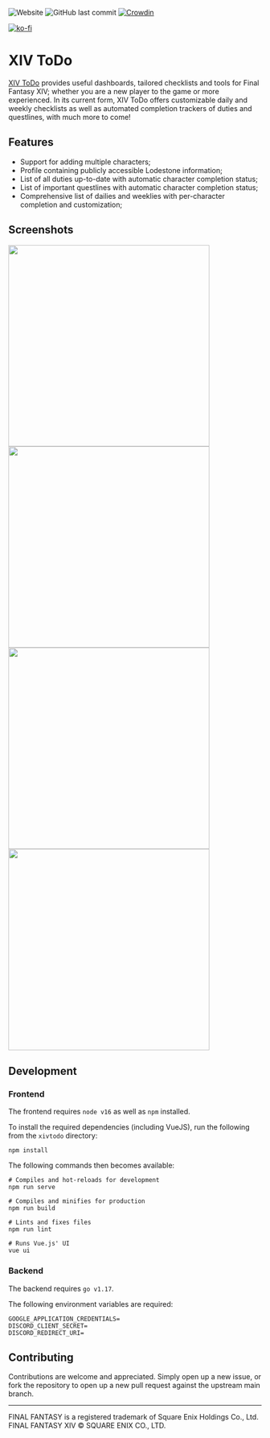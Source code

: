 ![Website](https://img.shields.io/website?url=https%3A%2F%2Fxivtodo.com)
![GitHub last commit](https://img.shields.io/github/last-commit/bourgeoisor/xivtodo)
[![Crowdin](https://badges.crowdin.net/xiv-todo/localized.svg)](https://crowdin.com/project/xiv-todo)

[![ko-fi](https://ko-fi.com/img/githubbutton_sm.svg)](https://ko-fi.com/V7V569BFY)

# XIV ToDo

[XIV ToDo](https://xivtodo.com) provides useful dashboards, tailored checklists and tools for Final Fantasy XIV; whether you are a new player to the game or more experienced. In its current form, XIV ToDo offers customizable daily and weekly checklists as well as automated completion trackers of duties and questlines, with much more to come! 

## Features

- Support for adding multiple characters;
- Profile containing publicly accessible Lodestone information;
- List of all duties up-to-date with automatic character completion status;
- List of important questlines with automatic character completion status;
- Comprehensive list of dailies and weeklies with per-character completion and customization;

## Screenshots

<img src="https://user-images.githubusercontent.com/3271352/123179273-6cf66200-d45f-11eb-8090-4817af88b9d2.png" width=400 /> <img src="https://user-images.githubusercontent.com/3271352/123179295-74b60680-d45f-11eb-93a8-0f7271d7c6af.png" width=400 /> <img src="https://user-images.githubusercontent.com/3271352/123179310-7aabe780-d45f-11eb-8fd2-606aaa03b8a2.png" width=400 /> <img src="https://user-images.githubusercontent.com/3271352/123179315-7da6d800-d45f-11eb-907d-0254f08455b2.png" width=400 />

## Development

### Frontend

The frontend requires `node v16` as well as `npm` installed.

To install the required dependencies (including VueJS), run the following from the `xivtodo` directory:
```
npm install
```

The following commands then becomes available:
```
# Compiles and hot-reloads for development
npm run serve

# Compiles and minifies for production
npm run build 

# Lints and fixes files
npm run lint

# Runs Vue.js' UI
vue ui
```

### Backend

The backend requires `go v1.17`.

The following environment variables are required:
```
GOOGLE_APPLICATION_CREDENTIALS=
DISCORD_CLIENT_SECRET=
DISCORD_REDIRECT_URI=
```

## Contributing

Contributions are welcome and appreciated. Simply open up a new issue, or fork the repository to open up a new pull request against the upstream main branch.

---

FINAL FANTASY is a registered trademark of Square Enix Holdings Co., Ltd.<br />
FINAL FANTASY XIV © SQUARE ENIX CO., LTD.
